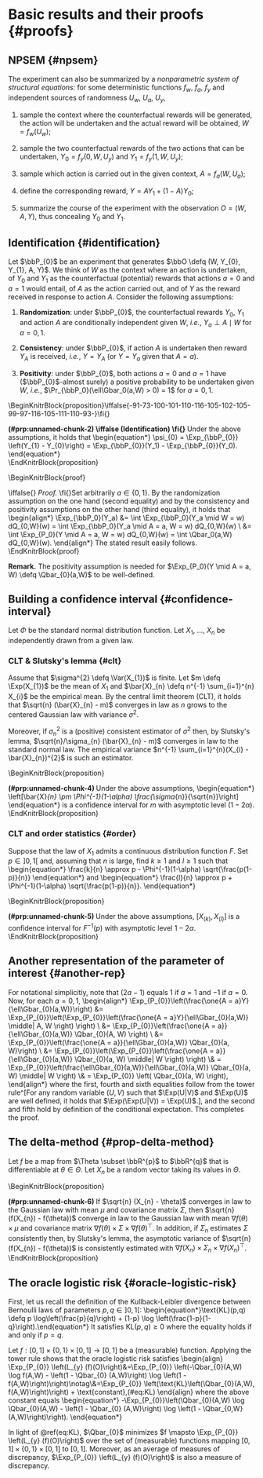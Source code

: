
# Basic results and their proofs {#proofs}

## NPSEM {#npsem}

The experiment can also be summarized by a *nonparametric system of structural
equations*:  for   some  deterministic  functions  $f_w$,   $f_a$,  $f_y$  and
independent sources of randomness $U_w$, $U_a$, $U_y$,

1. sample the context where the  counterfactual rewards will be generated, the
action  will be  undertaken  and the  actual  reward will  be  obtained, $W  =
f_{w}(U_w)$;

2.  sample the  two counterfactual  rewards  of the  two actions  that can  be
undertaken, $Y_{0} = f_{y}(0, W, U_y)$ and $Y_{1} = f_{y}(1, W, U_y)$;

3. sample  which action is carried  out in the  given context, $A =  f_{a} (W,
U_a)$;

4.  define the corresponding reward, $Y = A Y_{1} + (1-A) Y_{0}$; 

5. summarize  the course of  the experiment with the  observation $O =  (W, A,
Y)$, thus concealing $Y_{0}$ and $Y_{1}$.

## Identification {#identification}

Let $\bbP_{0}$ be an experiment that  generates $\bbO \defq (W, Y_{0}, Y_{1},
A, Y)$.   We think of  $W$ as  the context where  an action is  undertaken, of
$Y_{0}$ and  $Y_{1}$ as  the counterfactual  (potential) rewards  that actions
$a=0$ and $a=1$ would entail, of $A$ as  the action carried out, and of $Y$ as
the  reward  received  in  response  to action  $A$.  Consider  the  following
assumptions:

1. **Randomization**:   under   $\bbP_{0}$,  the   counterfactual   rewards
   $Y_0$, $Y_1$ and action $A$ are conditionally independent given $W$, *i.e.*,
   $Y_a \perp A \mid W$ for $a=0,1$.

1. **Consistency**: under $\bbP_{0}$, if action $A$ is undertaken then reward
  $Y_{A}$ is received, *i.e.*, $Y = Y_{A}$ (or $Y=Y_{a}$ given that $A=a$).

1. **Positivity**:  under $\bbP_{0}$,  both actions  $a=0$ and  $a=1$ have
   ($\bbP_{0}$-almost surely)  a positive  probability to be  undertaken given
   $W$, *i.e.*, $\Pr_{\bbP_0}(\ell\Gbar_0(a,W) > 0) = 1$ for $a=0,1$.



\BeginKnitrBlock{proposition}\iffalse{-91-73-100-101-110-116-105-102-105-99-97-116-105-111-110-93-}\fi{}<div class="proposition"><span class="proposition" id="prp:unnamed-chunk-2"><strong>(\#prp:unnamed-chunk-2)  \iffalse (Identification) \fi{} </strong></span>Under  the  above assumptions,  it  holds  that \begin{equation*}  \psi_{0}  =
\Exp_{\bbP_{0}}   \left(Y_{1}   -   Y_{0}\right)  =   \Exp_{\bbP_{0}}(Y_1)   -
\Exp_{\bbP_{0}}(Y_0). \end{equation*}</div>\EndKnitrBlock{proposition}

\BeginKnitrBlock{proof}<div class="proof">\iffalse{} <span class="proof"><em>Proof. </em></span>  \fi{}Set arbitrarily $a  \in \{0,1\}$.  By the randomization assumption  on the one
hand (second  equality) and by  the consistency and positivity  assumptions on
the   other   hand   (third    equality),   it   holds   that   \begin{align*}
\Exp_{\bbP_0}(Y_a) &=  \int \Exp_{\bbP_0}(Y_a \mid  W = w) dQ_{0,W}(w)  = \int
\Exp_{\bbP_0}(Y_a \mid A = a, W =  w) dQ_{0,W}(w) \\ &= \int \Exp_{P_0}(Y \mid
A =  a, W = w)  dQ_{0,W}(w) = \int \Qbar_0(a,W)  dQ_{0,W}(w). \end{align*} The
stated result easily follows.</div>\EndKnitrBlock{proof}

**Remark.** The positivity assumption is needed  for $\Exp_{P_0}(Y \mid A = a,
W) \defq \Qbar_{0}(a,W)$ to be well-defined.

## Building a confidence interval {#confidence-interval}

Let  $\Phi$  be  the  standard  normal  distribution  function.  Let  $X_{1}$,
$\ldots$, $X_{n}$ be independently drawn from a given law.

### CLT & Slutsky's lemma {#clt}

Assume  that  $\sigma^{2}  \defq  \Var(X_{1})$  is  finite.   Let  $m  \defq
\Exp(X_{1})$  be   the  mean  of   $X_{1}$  and  $\bar{X}_{n}   \defq  n^{-1}
\sum_{i=1}^{n} X_{i}$  be the  empirical mean.  By  the central  limit theorem
(CLT), it  holds that  $\sqrt{n} (\bar{X}_{n}  - m)$ converges  in law  as $n$
grows to the centered Gaussian law with variance $\sigma^{2}$.

Moreover,  if  $\sigma_{n}^{2}$  is   a  (positive)  consistent  estimator  of
$\sigma^{2}$ then, by Slutsky's lemma, $\sqrt{n}/\sigma_{n} (\bar{X}_{n} - m)$
converges in law  to the standard normal law.  The  empirical variance $n^{-1}
\sum_{i=1}^{n}(X_{i} - \bar{X}_{n})^{2}$ is such an estimator. 

\BeginKnitrBlock{proposition}<div class="proposition"><span class="proposition" id="prp:unnamed-chunk-4"><strong>(\#prp:unnamed-chunk-4) </strong></span>Under   the  above   assumptions,   \begin{equation*}  \left[\bar{X}_{n}   \pm
\Phi^{-1}(1-\alpha)  \frac{\sigma_{n}}{\sqrt{n}}\right]  \end{equation*} is  a
confidence interval for $m$ with asymptotic level $(1-2\alpha)$.</div>\EndKnitrBlock{proposition}
    
### CLT and order statistics {#order}

Suppose  that the  law of  $X_{1}$ admits  a continuous  distribution function
$F$. Set $p \in ]0,1[$ and, assuming that  $n$ is large, find $k\geq 1$ and $l
\geq   1$    such   that    \begin{equation*}   \frac{k}{n}   \approx    p   -
\Phi^{-1}(1-\alpha)      \sqrt{\frac{p(1-p)}{n}}      \end{equation*}      and
\begin{equation*}    \frac{l}{n}     \approx    p     +    \Phi^{-1}(1-\alpha)
\sqrt{\frac{p(1-p)}{n}}.  \end{equation*} 

\BeginKnitrBlock{proposition}<div class="proposition"><span class="proposition" id="prp:unnamed-chunk-5"><strong>(\#prp:unnamed-chunk-5) </strong></span>Under the above assumptions, $[X_{(k)},X_{(l)}]$  is a confidence interval for
$F^{-1}(p)$ with asymptotic level $1 - 2\alpha$.</div>\EndKnitrBlock{proposition}

## Another representation of the parameter of interest {#another-rep}

For notational simplicitiy,  note that $(2a-1)$ equals 1 if  $a=1$ and $-1$ if
$a=0$.      Now,      for     each      $a     =      0,1$,     \begin{align*}
\Exp_{P_{0}}\left(\frac{\one\{A    =    a\}Y}{\ell\Gbar_{0}(a,W)}\right)    &=
\Exp_{P_{0}}\left(\Exp_{P_{0}}\left(\frac{\one\{A  = a\}Y}{\ell\Gbar_{0}(a,W)}
\middle|  A,  W  \right)   \right)  \\  &=  \Exp_{P_{0}}\left(\frac{\one\{A  =
a\}}{\ell\Gbar_{0}(a,W)}      \Qbar_{0}(A,      W)     \right)      \\      &=
\Exp_{P_{0}}\left(\frac{\one\{A   =    a\}}{\ell\Gbar_{0}(a,W)}   \Qbar_{0}(a,
W)\right)    \\    &=   \Exp_{P_{0}}\left(\Exp_{P_{0}}\left(\frac{\one\{A    =
a\}}{\ell\Gbar_{0}(a,W)}  \Qbar_{0}(a, W)  \middle|  W \right)  \right) \\&  =
\Exp_{P_{0}}\left(\frac{\ell\Gbar_{0}(a,W)}{\ell\Gbar_{0}(a,W)}   \Qbar_{0}(a,
W)  \middle| W  \right) \\&  =  \Exp_{P_{0}} \left(  \Qbar_{0}(a, W)  \right),
\end{align*}  where the  first, fourth  and sixth  equalities follow  from the
tower  rule^[For  any  random  variable  $(U,V)$  such  that  $\Exp(U|V)$  and
$\Exp(U)$ are well  defined, it holds that $\Exp(\Exp(U|V))  = \Exp(U)$.], and
the second and fifth hold by  definition of the conditional expectation.  This
completes the proof.

## The delta-method {#prop-delta-method}

Let  $f$  be a  map  from  $\Theta \subset  \bbR^{p}$  to  $\bbR^{q}$ that  is
differentiable at $\theta\in \Theta$. Let $X_{n}$ be a random vector taking its
values in $\Theta$.

\BeginKnitrBlock{proposition}<div class="proposition"><span class="proposition" id="prp:unnamed-chunk-6"><strong>(\#prp:unnamed-chunk-6) </strong></span>If $\sqrt{n} (X_{n} - \theta)$ converges in  law to the Gaussian law with mean
$\mu$ and covariance  matrix $\Sigma$, then $\sqrt{n}  (f(X_{n}) - f(\theta))$
converge in  law to the Gaussian  law with mean $\nabla  f(\theta) \times \mu$
and  covariance   matrix  $\nabla   f(\theta)  \times  \Sigma   \times  \nabla
f(\theta)^{\top}$.    In   addition,   if  $\Sigma_{n}$   estimates   $\Sigma$
consistently then,  by Slutsky's lemma,  the asymptotic variance  of $\sqrt{n}
(f(X_{n}) - f(\theta))$ is consistently estimated with $\nabla f(X_{n}) \times
\Sigma_{n} \times \nabla f(X_{n})^{\top}$.</div>\EndKnitrBlock{proposition}


## The oracle logistic risk {#oracle-logistic-risk}

First, let us recall the definition of the Kullback-Leibler divergence between
Bernoulli laws of parameters $p,q\in]0,1[$:
\begin{equation*}\text{KL}(p,q)  \defq  p \log\left(\frac{p}{q}\right)  +
(1-p) \log \left(\frac{1-p}{1-q}\right).\end{equation*}
It satisfies $\text{KL}(p,q)  \geq 0$ where the equality holds  if and only if
$p=q$. 

Let  $f:[0,1]  \times  \{0,1\}  \times  [0,1] \to  [0,1]$  be  a  (measurable)
function.   Applying  the tower  rule  shows  that  the oracle  logistic  risk
satisfies 
\begin{align} 
\Exp_{P_{0}}  \left(L_{y}   (f)(O)\right)&=\Exp_{P_{0}}  \left(-\Qbar_{0}(A,W)
\log   f(A,W)   -   \left(1   -  \Qbar_{0}   (A,W)\right)   \log   \left(1   -
f(A,W)\right)\right)\notag\\&=\Exp_{P_{0}}
\left(\text{KL}\left(\Qbar_{0}(A,W),           f(A,W)\right)\right)          +
\text{constant},(\#eq:KL) 
\end{align}
where the above constant equals \begin{equation*} -\Exp_{P_{0}}\left(\Qbar_{0}(A,W) \log \Qbar_{0}(A,W) - \left(1 - \Qbar_{0} (A,W)\right) \log \left(1 - \Qbar_{0,W}(A,W)\right)\right).  \end{equation*}

In  light  of  \@ref(eq:KL),  $\Qbar_{0}$ minimizes  $f  \mapsto  \Exp_{P_{0}}
\left(L_{y}  (f)(O)\right)$ over  the  set of  (measurable) functions  mapping
$[0,1] \times  \{0,1\} \times [0,1]$ to  $[0,1]$.  Moreover, as an  average of
measures of  discrepancy, $\Exp_{P_{0}}  \left(L_{y} (f)(O)\right)$ is  also a
measure of discrepancy. 



   
   
